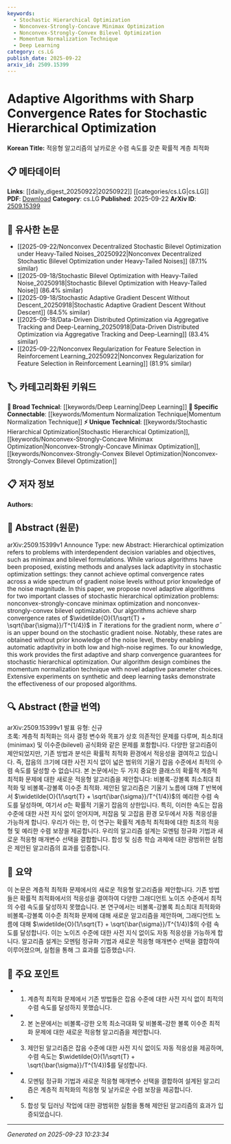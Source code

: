 ```yaml
---
keywords:
  - Stochastic Hierarchical Optimization
  - Nonconvex-Strongly-Concave Minimax Optimization
  - Nonconvex-Strongly-Convex Bilevel Optimization
  - Momentum Normalization Technique
  - Deep Learning
category: cs.LG
publish_date: 2025-09-22
arxiv_id: 2509.15399
---
```


<!-- KEYWORD_LINKING_METADATA:
{
  "processed_timestamp": "2025-09-23T10:23:34.937980",
  "vocabulary_version": "1.0",
  "selected_keywords": [
    "Stochastic Hierarchical Optimization",
    "Nonconvex-Strongly-Concave Minimax Optimization",
    "Nonconvex-Strongly-Convex Bilevel Optimization",
    "Momentum Normalization Technique",
    "Deep Learning"
  ],
  "rejected_keywords": [],
  "similarity_scores": {
    "Stochastic Hierarchical Optimization": 0.78,
    "Nonconvex-Strongly-Concave Minimax Optimization": 0.77,
    "Nonconvex-Strongly-Convex Bilevel Optimization": 0.79,
    "Momentum Normalization Technique": 0.76,
    "Deep Learning": 0.8
  },
  "extraction_method": "AI_prompt_based",
  "budget_applied": true,
  "candidates_json": {
    "candidates": [
      {
        "surface": "stochastic hierarchical optimization",
        "canonical": "Stochastic Hierarchical Optimization",
        "aliases": [
          "stochastic optimization",
          "hierarchical optimization"
        ],
        "category": "unique_technical",
        "rationale": "This term captures the specific focus of the paper on optimization problems with stochastic elements and hierarchical structure, which is central to the proposed algorithms.",
        "novelty_score": 0.75,
        "connectivity_score": 0.68,
        "specificity_score": 0.82,
        "link_intent_score": 0.78
      },
      {
        "surface": "nonconvex-strongly-concave minimax optimization",
        "canonical": "Nonconvex-Strongly-Concave Minimax Optimization",
        "aliases": [
          "minimax optimization",
          "nonconvex optimization"
        ],
        "category": "unique_technical",
        "rationale": "This term specifies a class of optimization problems addressed by the paper, highlighting the unique challenge of nonconvex and strongly-concave structures.",
        "novelty_score": 0.7,
        "connectivity_score": 0.65,
        "specificity_score": 0.8,
        "link_intent_score": 0.77
      },
      {
        "surface": "nonconvex-strongly-convex bilevel optimization",
        "canonical": "Nonconvex-Strongly-Convex Bilevel Optimization",
        "aliases": [
          "bilevel optimization",
          "nonconvex optimization"
        ],
        "category": "unique_technical",
        "rationale": "This term identifies another specific optimization problem class tackled by the paper, emphasizing the hierarchical and nonconvex-strongly-convex nature.",
        "novelty_score": 0.72,
        "connectivity_score": 0.66,
        "specificity_score": 0.83,
        "link_intent_score": 0.79
      },
      {
        "surface": "momentum normalization technique",
        "canonical": "Momentum Normalization Technique",
        "aliases": [
          "momentum normalization",
          "normalization technique"
        ],
        "category": "specific_connectable",
        "rationale": "This technique is a key component of the proposed algorithms, providing a potential link to other works on optimization techniques.",
        "novelty_score": 0.6,
        "connectivity_score": 0.75,
        "specificity_score": 0.7,
        "link_intent_score": 0.76
      },
      {
        "surface": "deep learning tasks",
        "canonical": "Deep Learning",
        "aliases": [
          "DL tasks",
          "deep learning applications"
        ],
        "category": "broad_technical",
        "rationale": "Deep learning is a major application area for the proposed algorithms, facilitating connections to broader machine learning contexts.",
        "novelty_score": 0.45,
        "connectivity_score": 0.85,
        "specificity_score": 0.6,
        "link_intent_score": 0.8
      }
    ],
    "ban_list_suggestions": [
      "adaptive algorithms",
      "convergence rates",
      "gradient noise"
    ]
  },
  "decisions": [
    {
      "candidate_surface": "stochastic hierarchical optimization",
      "resolved_canonical": "Stochastic Hierarchical Optimization",
      "decision": "linked",
      "scores": {
        "novelty": 0.75,
        "connectivity": 0.68,
        "specificity": 0.82,
        "link_intent": 0.78
      }
    },
    {
      "candidate_surface": "nonconvex-strongly-concave minimax optimization",
      "resolved_canonical": "Nonconvex-Strongly-Concave Minimax Optimization",
      "decision": "linked",
      "scores": {
        "novelty": 0.7,
        "connectivity": 0.65,
        "specificity": 0.8,
        "link_intent": 0.77
      }
    },
    {
      "candidate_surface": "nonconvex-strongly-convex bilevel optimization",
      "resolved_canonical": "Nonconvex-Strongly-Convex Bilevel Optimization",
      "decision": "linked",
      "scores": {
        "novelty": 0.72,
        "connectivity": 0.66,
        "specificity": 0.83,
        "link_intent": 0.79
      }
    },
    {
      "candidate_surface": "momentum normalization technique",
      "resolved_canonical": "Momentum Normalization Technique",
      "decision": "linked",
      "scores": {
        "novelty": 0.6,
        "connectivity": 0.75,
        "specificity": 0.7,
        "link_intent": 0.76
      }
    },
    {
      "candidate_surface": "deep learning tasks",
      "resolved_canonical": "Deep Learning",
      "decision": "linked",
      "scores": {
        "novelty": 0.45,
        "connectivity": 0.85,
        "specificity": 0.6,
        "link_intent": 0.8
      }
    }
  ]
}
-->

# Adaptive Algorithms with Sharp Convergence Rates for Stochastic Hierarchical Optimization

**Korean Title:** 적응형 알고리즘의 날카로운 수렴 속도를 갖춘 확률적 계층 최적화

## 📋 메타데이터

**Links**: [[daily_digest_20250922|20250922]] [[categories/cs.LG|cs.LG]]
**PDF**: [Download](https://arxiv.org/pdf/2509.15399.pdf)
**Category**: cs.LG
**Published**: 2025-09-22
**ArXiv ID**: [2509.15399](https://arxiv.org/abs/2509.15399)

## 🔗 유사한 논문
- [[2025-09-22/Nonconvex Decentralized Stochastic Bilevel Optimization under Heavy-Tailed Noises_20250922|Nonconvex Decentralized Stochastic Bilevel Optimization under Heavy-Tailed Noises]] (87.1% similar)
- [[2025-09-18/Stochastic Bilevel Optimization with Heavy-Tailed Noise_20250918|Stochastic Bilevel Optimization with Heavy-Tailed Noise]] (86.4% similar)
- [[2025-09-18/Stochastic Adaptive Gradient Descent Without Descent_20250918|Stochastic Adaptive Gradient Descent Without Descent]] (84.5% similar)
- [[2025-09-18/Data-Driven Distributed Optimization via Aggregative Tracking and Deep-Learning_20250918|Data-Driven Distributed Optimization via Aggregative Tracking and Deep-Learning]] (83.4% similar)
- [[2025-09-22/Nonconvex Regularization for Feature Selection in Reinforcement Learning_20250922|Nonconvex Regularization for Feature Selection in Reinforcement Learning]] (81.9% similar)

## 🏷️ 카테고리화된 키워드
**🧠 Broad Technical**: [[keywords/Deep Learning|Deep Learning]]
**🔗 Specific Connectable**: [[keywords/Momentum Normalization Technique|Momentum Normalization Technique]]
**⚡ Unique Technical**: [[keywords/Stochastic Hierarchical Optimization|Stochastic Hierarchical Optimization]], [[keywords/Nonconvex-Strongly-Concave Minimax Optimization|Nonconvex-Strongly-Concave Minimax Optimization]], [[keywords/Nonconvex-Strongly-Convex Bilevel Optimization|Nonconvex-Strongly-Convex Bilevel Optimization]]

## 📋 저자 정보

**Authors:** 

## 📄 Abstract (원문)

arXiv:2509.15399v1 Announce Type: new 
Abstract: Hierarchical optimization refers to problems with interdependent decision variables and objectives, such as minimax and bilevel formulations. While various algorithms have been proposed, existing methods and analyses lack adaptivity in stochastic optimization settings: they cannot achieve optimal convergence rates across a wide spectrum of gradient noise levels without prior knowledge of the noise magnitude. In this paper, we propose novel adaptive algorithms for two important classes of stochastic hierarchical optimization problems: nonconvex-strongly-concave minimax optimization and nonconvex-strongly-convex bilevel optimization. Our algorithms achieve sharp convergence rates of $\widetilde{O}(1/\sqrt{T} + \sqrt{\bar{\sigma}}/T^{1/4})$ in $T$ iterations for the gradient norm, where $\bar{\sigma}$ is an upper bound on the stochastic gradient noise. Notably, these rates are obtained without prior knowledge of the noise level, thereby enabling automatic adaptivity in both low and high-noise regimes. To our knowledge, this work provides the first adaptive and sharp convergence guarantees for stochastic hierarchical optimization. Our algorithm design combines the momentum normalization technique with novel adaptive parameter choices. Extensive experiments on synthetic and deep learning tasks demonstrate the effectiveness of our proposed algorithms.

## 🔍 Abstract (한글 번역)

arXiv:2509.15399v1 발표 유형: 신규  
초록: 계층적 최적화는 의사 결정 변수와 목표가 상호 의존적인 문제를 다루며, 최소최대(minimax) 및 이수준(bilevel) 공식화와 같은 문제를 포함합니다. 다양한 알고리즘이 제안되었지만, 기존 방법과 분석은 확률적 최적화 환경에서 적응성을 결여하고 있습니다. 즉, 잡음의 크기에 대한 사전 지식 없이 넓은 범위의 기울기 잡음 수준에서 최적의 수렴 속도를 달성할 수 없습니다. 본 논문에서는 두 가지 중요한 클래스의 확률적 계층적 최적화 문제에 대한 새로운 적응형 알고리즘을 제안합니다: 비볼록-강볼록 최소최대 최적화 및 비볼록-강볼록 이수준 최적화. 제안된 알고리즘은 기울기 노름에 대해 $T$ 반복에서 $\widetilde{O}(1/\sqrt{T} + \sqrt{\bar{\sigma}}/T^{1/4})$의 예리한 수렴 속도를 달성하며, 여기서 $\bar{\sigma}$는 확률적 기울기 잡음의 상한입니다. 특히, 이러한 속도는 잡음 수준에 대한 사전 지식 없이 얻어지며, 저잡음 및 고잡음 환경 모두에서 자동 적응성을 가능하게 합니다. 우리가 아는 한, 이 연구는 확률적 계층적 최적화에 대한 최초의 적응형 및 예리한 수렴 보장을 제공합니다. 우리의 알고리즘 설계는 모멘텀 정규화 기법과 새로운 적응형 매개변수 선택을 결합합니다. 합성 및 심층 학습 과제에 대한 광범위한 실험은 제안된 알고리즘의 효과를 입증합니다.

## 📝 요약

이 논문은 계층적 최적화 문제에서의 새로운 적응형 알고리즘을 제안합니다. 기존 방법들은 확률적 최적화에서의 적응성을 결여하여 다양한 그래디언트 노이즈 수준에서 최적의 수렴 속도를 달성하지 못했습니다. 본 연구에서는 비볼록-강볼록 최소최대 최적화와 비볼록-강볼록 이수준 최적화 문제에 대해 새로운 알고리즘을 제안하며, 그래디언트 노름에 대해 $\widetilde{O}(1/\sqrt{T} + \sqrt{\bar{\sigma}}/T^{1/4})$의 수렴 속도를 달성합니다. 이는 노이즈 수준에 대한 사전 지식 없이도 자동 적응성을 가능하게 합니다. 알고리즘 설계는 모멘텀 정규화 기법과 새로운 적응형 매개변수 선택을 결합하여 이루어졌으며, 실험을 통해 그 효과를 입증했습니다.

## 🎯 주요 포인트

- 1. 계층적 최적화 문제에서 기존 방법들은 잡음 수준에 대한 사전 지식 없이 최적의 수렴 속도를 달성하지 못했습니다.
- 2. 본 논문에서는 비볼록-강한 오목 최소극대화 및 비볼록-강한 볼록 이수준 최적화 문제에 대한 새로운 적응형 알고리즘을 제안합니다.
- 3. 제안된 알고리즘은 잡음 수준에 대한 사전 지식 없이도 자동 적응성을 제공하며, 수렴 속도는 $\widetilde{O}(1/\sqrt{T} + \sqrt{\bar{\sigma}}/T^{1/4})$를 달성합니다.
- 4. 모멘텀 정규화 기법과 새로운 적응형 매개변수 선택을 결합하여 설계된 알고리즘은 계층적 최적화의 적응형 및 날카로운 수렴 보장을 제공합니다.
- 5. 합성 및 딥러닝 작업에 대한 광범위한 실험을 통해 제안된 알고리즘의 효과가 입증되었습니다.


---

*Generated on 2025-09-23 10:23:34*